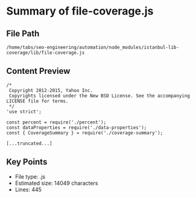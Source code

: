 # Summary of file-coverage.js
  
## File Path
`/home/tabs/seo-engineering/automation/node_modules/istanbul-lib-coverage/lib/file-coverage.js`

## Content Preview
```
/*
 Copyright 2012-2015, Yahoo Inc.
 Copyrights licensed under the New BSD License. See the accompanying LICENSE file for terms.
 */
'use strict';

const percent = require('./percent');
const dataProperties = require('./data-properties');
const { CoverageSummary } = require('./coverage-summary');

[...truncated...]
```

## Key Points
- File type: .js
- Estimated size: 14049 characters
- Lines: 445

